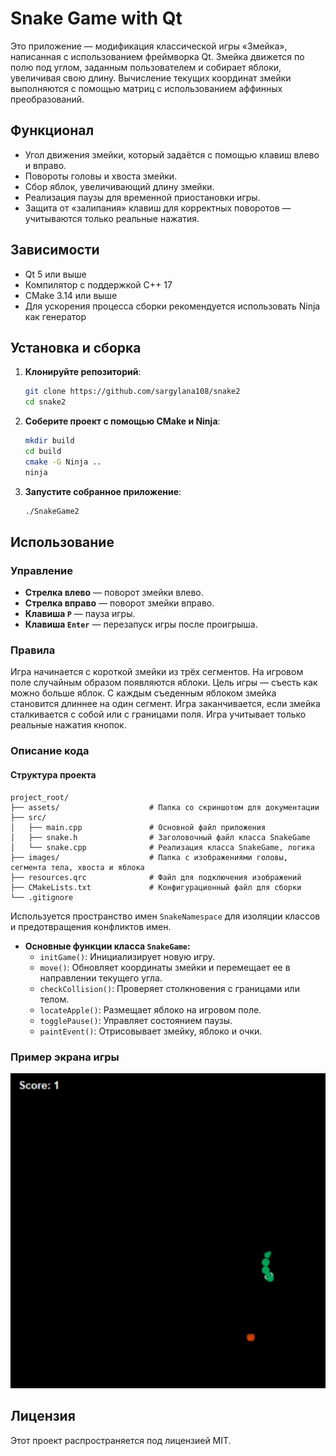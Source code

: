 # Snake Game with Qt

Это приложение — модификация классической игры «Змейка», написанная с использованием фреймворка Qt. Змейка движется по полю под углом, заданным пользователем и собирает яблоки, увеличивая свою длину. Вычисление текущих координат змейки выполняются с помощью матриц с использованием аффинных преобразований.

## Функционал
- Угол движения змейки, который задаётся с помощью клавиш влево и вправо.
- Повороты головы и хвоста змейки.
- Сбор яблок, увеличивающий длину змейки.
- Реализация паузы для временной приостановки игры.
- Защита от «залипания» клавиш для корректных поворотов — учитываются только реальные нажатия.

## Зависимости
- Qt 5 или выше
- Компилятор с поддержкой C++ 17
- CMake 3.14 или выше
- Для ускорения процесса сборки рекомендуется использовать Ninja как генератор

## Установка и сборка
1. **Клонируйте репозиторий**:
    ```bash
    git clone https://github.com/sargylana108/snake2
    cd snake2
    ```

2. **Соберите проект с помощью CMake и Ninja**:
    ```bash
    mkdir build
    cd build
    cmake -G Ninja ..
    ninja
    ```

3. **Запустите собранное приложение**:
    ```bash
    ./SnakeGame2
    ```

## Использование

### Управление
- **Стрелка влево** — поворот змейки влево.
- **Стрелка вправо** — поворот змейки вправо.
- **Клавиша `P`** — пауза игры.
- **Клавиша `Enter`** — перезапуск игры после проигрыша.

### Правила
Игра начинается с короткой змейки из трёх сегментов. На игровом поле случайным образом появляются яблоки. Цель игры — съесть как можно больше яблок. С каждым съеденным яблоком змейка становится длиннее на один сегмент.
Игра заканчивается, если змейка сталкивается с собой или с границами поля. Игра учитывает только реальные нажатия кнопок.

### Описание кода

#### Структура проекта

```
project_root/
├── assets/                    # Папка со скриншотом для документации
├── src/
│   ├── main.cpp               # Основной файл приложения
│   ├── snake.h                # Заголовочный файл класса SnakeGame
│   └── snake.cpp              # Реализация класса SnakeGame, логика
├── images/                    # Папка с изображениями головы, сегмента тела, хвоста и яблока
├── resources.qrc              # Файл для подключения изображений
├── CMakeLists.txt             # Конфигурационный файл для сборки 
└── .gitignore
```

Используется пространство имен `SnakeNamespace` для изоляции классов и предотвращения конфликтов имен.

- **Основные функции класса `SnakeGame`:**
  - `initGame()`: Инициализирует новую игру.
  - `move()`: Обновляет координаты змейки и перемещает ее в направлении текущего угла.
  - `checkCollision()`: Проверяет столкновения с границами или телом.
  - `locateApple()`: Размещает яблоко на игровом поле.
  - `togglePause()`: Управляет состоянием паузы.
  - `paintEvent()`: Отрисовывает змейку, яблоко и очки.
  
### Пример экрана игры
![Snake Game Screenshot](assets/snake2_screenshot.gif)

## Лицензия
Этот проект распространяется под лицензией MIT. 